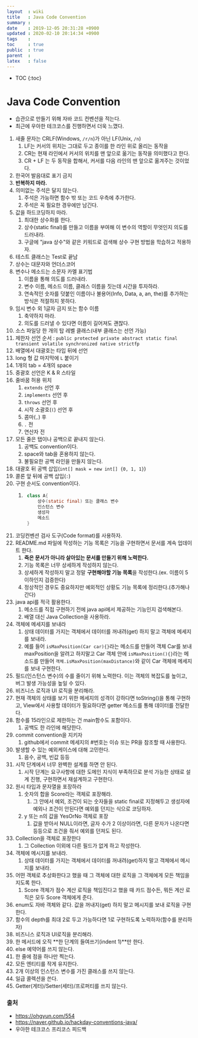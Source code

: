 ```yaml
---
layout  : wiki
title   : Java Code Convention
summary : 
date    : 2019-12-05 20:31:28 +0900
updated : 2020-02-10 20:14:34 +0900
tags    : 
toc     : true
public  : true
parent  : 
latex   : false
---
```

* TOC
{:toc}

# Java Code Convention 

- 습관으로 만들기 위해 자바 코드 컨벤션을 적는다.
- 최근에 우아한 테크코스를 진행하면서 더욱 느꼈다.

1. 새줄 문자는 CRLF(Windows, `/r/n`)가 아닌 LF(Unix, `/n`)
   1. LF는 커서의 위치는 그대로 두고 종이를 한 라인 위로 올리는 동작을
   2. CR는 현재 라인에서 커서의 위치를 맨 앞으로 옮기는 동작을 의미했다고 한다.
   3. CR + LF 는 두 동작을 합해서, 커서를 다음 라인의 맨 앞으로 옮겨주는 것이었다.
2. 한국어 발음대로 표기 금지
3. **반복하지 마라.**
4. 의미없는 주석은 달지 않는다.
    1. 주석은 가능하면 함수 밖 또는 코드 우측에 추가한다.
    2. 주석은 꼭 필요한 경우에만 남긴다.
5. 값을 하드코딩하지 마라.
    1. 최대한 상수화를 한다. 
    2. 상수(static final)를 만들고 이름을 부여해 이 변수의 역할이 무엇인지 의도를 드러내라.
    3. 구글에 "java 상수"와 같은 키워드로 검색해 상수 구현 방법을 학습하고 적용하자.
6. 테스트 클래스는 Test로 끝남
8. 상수는 대문자와 언더스코어
9. 변수나 메소드는 소문자 카멜 표기법
    1. 이름을 통해 의도를 드러내라.
    2. 변수 이름, 메소드 이름, 클래스 이름을 짓는데 시간을 투자하라.
    3. 연속적인 숫자를 덧붙인 이름이나 불용어(Info, Data, a, an, the)를 추가하는 방식은 적절하지 못하다.
10. 임시 변수 외 1글자 금지 또는 함수 이름
    1. 축약하지 마라.
    2. 의도를 드러낼 수 있다면 이름이 길어져도 괜찮다.
11. 소스 파일당 한 개의 탑 레벨 클래스(내부 클래스는 선언 가능)
12. 제한자 선언 순서 : `public protected private abstract static final transient volatile synchronized native strictfp`
13. 배열에서 대괄호는 타입 뒤에 선언
14. long 형 값 마지막에 `L` 붙이기
15. 1개의 tab = 4개의 space
16. 중괄호 선언은 K & R 스타일
17. 줄바꿈 허용 위치
    1. `extends` 선언 후
    2. `implements` 선언 후
    3. `throws` 선언 후
    4. 시작 소괄호(`(`) 선언 후
    5. 콤마(`,`) 후
    6. `.` 전
    7. 연산자 전
18. 모든 줄은 탭이나 공백으로 끝내지 않는다. 
    1. 공백도 convention이다.
    2. space와 tab을 혼용하지 않는다.
    3. 불필요한 공백 라인을 만들지 않는다.
19. 대괄호 뒤 공백 삽입(`int[] mask = new int[] {0, 1, 1}`)
20. 콜론 앞 뒤에 공백 삽입(` : `)
21. 구현 순서도 convention이다.
    1. ```java
        class A{
            상수(static final) 또는 클래스 변수
            인스턴스 변수
            생성자
            메소드
        }
        ```
22. 코딩컨벤션 검사 도구(Code format)를 사용하자.
23. README.md 파일에 작성하는 기능 목록은 기능을 구현하면서 문서를 계속 업데이트 한다.
    1. **죽은 문서가 아니라 살아있는 문서를 만들기 위해 노력한다.**
    2. 기능 목록은 너무 상세하게 작성하지 않는다.
    3. 상세하게 작성하지 말고 정말 **구현해야할 기능 목록**을 작성한다.(ex. 이름이 5이하인지 검증한다)
    4. 정상적인 경우도 중요하지만 예외적인 상황도 기능 목록에 정리한다.(추가해나간다)
24. java api를 적극 활용한다.
    1. 메소드를 직접 구현하기 전에 java api에서 제공하는 기능인지 검색해본다.
    2. 배열 대신 Java Collection을 사용하라.
25. 객체에 메세지를 보내라
    1. 상태 데이터를 가지는 객체에서 데이터를 꺼내려(get) 하지 말고 객체에 메세지를 보내라.
    2. 예를 들어 `isMaxPosition(Car car){}`라는 메소드를 만들어 객체 Car를 보내 maxPosition을 알려고 하지말고 Car 객체 안에 `isMaxPosition(){}`라는 메소드를 만들어 `객체.isMaxPosition(maxDistance)`와 같이 Car 객체에 메세지를 보내 구현한다.
26. 필드(인스턴스 변수)의 수를 줄이기 위해 노력한다. 이는 객체의 복잡도를 높이고, 버그 발생 가능성을 높일 수 있다.
27. 비즈니스 로직과 UI 로직을 분리해라.
28. 현재 객체의 상태를 보기 위한 메세지의 성격이 강하다면 toString()을 통해 구현하고, View에서 사용할 데이터가 필요하다면 getter 메소드를 통해 데이터를 전달한다.
29. 함수를 15라인으로 제한하는 건 main함수도 포함이다.
    1. 공백도 한 라인에 해당한다.
30. commit convention을 지키자
    1. github에서 commit 메세지의 #번호는 이슈 또는 PR을 참조할 때 사용한다.
31. 발생할 수 있는 예외케이스에 대해 고민한다.
    1. 음수, 공백, 빈값 등등
32. 시작 단계에서 너무 완벽한 설계를 하면 안 된다.
    1. 시작 단계는 요구사항에 대한 도메인 지식이 부족하므로 분석 가능한 상태로 설계 진행, 구현하면서 재설계하고 구현한다.
33. 원시 타입과 문자열을 포장하라
    1. 숫자의 합을 Score라는 객체로 포장해라.
        1. 그 안에서 예외, 조건이 되는 숫자들을 static final로 지정해두고 생성자에 예외나 조건이 안된다면 예외를 던지는 식으로 코딩하자.
    2. y 또는 n의 값을 YesOrNo 객체로 포장
        1. 값을 받아서 NULL이라면, 글자 수가 2 이상이라면, 다른 문자가 나온다면 등등으로 조건을 줘서 예외를 던져도 된다.
34. Collection을 객체로 포장한다
    1. 그 Collection 이외에 다른 필드가 없게 하고 작성한다.
35. 객체에 메시지를 보내라.
    1. 상태 데이터를 가지는 객체에서 데이터를 꺼내려(get)하지 말고 객체에서 메시지를 보내라.
36. 어떤 객체로 추상화한다고 했을 때 그 객체에 대한 로직을 그 객체에게 모든 책임을 지도록 한다.
    1. Score 객체가 점수 계산 로직을 책임진다고 했을 때 카드 점수든, 뭐든 계산 로직은 모두 Score 객체에게 준다.
37. enum도 자바 객체와 같다. 값을 꺼내지(get) 하지 말고 메시지를 보내 로직을 구현한다.
38. 함수의 depth를 최대 2로 두고 가능하다면 1로 구현하도록 노력하자(함수를 분리하자)
39. 비즈니스 로직과 UI로직을 분리해라.
40. 한 메서드에 오직 **한 단계의 들여쓰기(indent 1)**만 한다.
41. else 예약어를 쓰지 않는다.
42. 한 줄에 점을 하나만 찍는다.
43. 모든 엔티티를 작게 유지한다.
44. 2개 이상의 인스턴스 변수를 가진 클래스를 쓰지 않는다.
45. 일급 콜렉션을 쓴다.
46. Getter(게터)/Setter(세터)/프로퍼티를 쓰지 않는다.

### 출처

- https://ohgyun.com/554
- https://naver.github.io/hackday-conventions-java/
- 우아한 테크코스 프리코스 피드백

